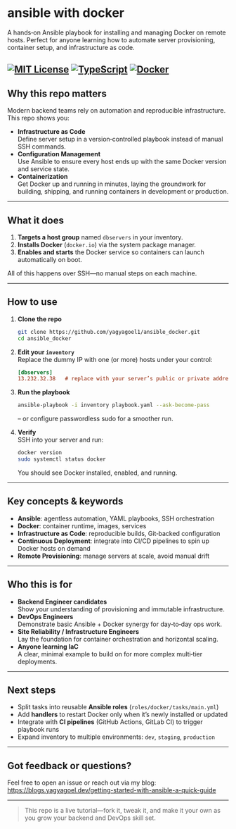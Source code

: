 # ansible with docker

A hands‑on Ansible playbook for installing and managing Docker on remote hosts. Perfect for anyone learning how to automate server provisioning, container setup, and infrastructure as code.

[![MIT License](https://img.shields.io/badge/license-MIT-green.svg)](#license) [![TypeScript](https://img.shields.io/badge/lang-TypeScript-blue.svg)](#tech-stack) [![Docker](https://img.shields.io/badge/container-Docker-blue.svg)](#prerequisites) 
---

## Why this repo matters

Modern backend teams rely on automation and reproducible infrastructure. This repo shows you:

- **Infrastructure as Code**  
  Define server setup in a version‑controlled playbook instead of manual SSH commands.
- **Configuration Management**  
  Use Ansible to ensure every host ends up with the same Docker version and service state.
- **Containerization**  
  Get Docker up and running in minutes, laying the groundwork for building, shipping, and running containers in development or production.

---

## What it does

1. **Targets a host group** named `dbservers` in your inventory.  
2. **Installs Docker** (`docker.io`) via the system package manager.
3. **Enables and starts** the Docker service so containers can launch automatically on boot.

All of this happens over SSH—no manual steps on each machine.

---

## How to use

1. **Clone the repo**  
   ```bash
   git clone https://github.com/yagyagoel1/ansible_docker.git
   cd ansible_docker
   ```

2. **Edit your `inventory`**  
   Replace the dummy IP with one (or more) hosts under your control:
   ```ini
   [dbservers]
   13.232.32.38   # replace with your server’s public or private address
   ```

3. **Run the playbook**  
   ```bash
   ansible-playbook -i inventory playbook.yaml --ask-become-pass
   ```
   – or configure passwordless sudo for a smoother run.

4. **Verify**  
   SSH into your server and run:
   ```bash
   docker version
   sudo systemctl status docker
   ```
   You should see Docker installed, enabled, and running.

---

## Key concepts & keywords

- **Ansible**: agentless automation, YAML playbooks, SSH orchestration  
- **Docker**: container runtime, images, services  
- **Infrastructure as Code**: reproducible builds, Git‑backed configuration  
- **Continuous Deployment**: integrate into CI/CD pipelines to spin up Docker hosts on demand  
- **Remote Provisioning**: manage servers at scale, avoid manual drift  

---

## Who this is for

- **Backend Engineer candidates**  
  Show your understanding of provisioning and immutable infrastructure.
- **DevOps Engineers**  
  Demonstrate basic Ansible + Docker synergy for day‑to‑day ops work.
- **Site Reliability / Infrastructure Engineers**  
  Lay the foundation for container orchestration and horizontal scaling.
- **Anyone learning IaC**  
  A clear, minimal example to build on for more complex multi‑tier deployments.

---

## Next steps

- Split tasks into reusable **Ansible roles** (`roles/docker/tasks/main.yml`)  
- Add **handlers** to restart Docker only when it’s newly installed or updated  
- Integrate with **CI pipelines** (GitHub Actions, GitLab CI) to trigger playbook runs  
- Expand inventory to multiple environments: `dev`, `staging`, `production`  

---

## Got feedback or questions?

Feel free to open an issue or reach out via my blog:  
https://blogs.yagyagoel.dev/getting-started-with-ansible-a-quick-guide

---

> This repo is a live tutorial—fork it, tweak it, and make it your own as you grow your backend and DevOps skill set.  
```
